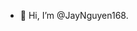 - 👋 Hi, I’m @JayNguyen168.



<!---
JayNguyen168/JayNguyen168 is a ✨ special ✨ repository because its `README.md` (this file) appears on your GitHub profile.
You can click the Preview link to take a look at your changes.
--->
